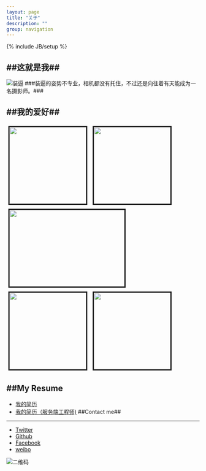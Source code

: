 ```yaml
---
layout: page
title: "关于"
description: ""
group: navigation
---
```

{% include JB/setup %}

##这就是我##
------
![装逼](http://i786.photobucket.com/albums/yy146/zhanglei193/DSC01612_zpsaab2ca4a.jpg)
###装逼的姿势不专业，相机都没有托住，不过还是向往着有天能成为一名摄影师。###
    
    
     
  
##我的爱好##
---
<img src="http://i786.photobucket.com/albums/yy146/zhanglei193/red_zps8070afec.jpg?t=1377806698" style="width:200px; height:200px; border: solid; margin: 5px;" />
<img src="http://i786.photobucket.com/albums/yy146/zhanglei193/C_zpsfa142416.jpg?t=1377806686" style="width:200px; height:200px; border: solid; margin: 5px;" />
<img src="http://i786.photobucket.com/albums/yy146/zhanglei193/sishen_zps55f8dc5d.jpg" style="width:300px; height:200px; border: solid; margin: 5px;" />
<img src="http://i786.photobucket.com/albums/yy146/zhanglei193/mingren_zps35698a4d.jpg?t=1377806690" style="width:200px; height:200px; border: solid; margin: 5px;" />
<img src="http://i786.photobucket.com/albums/yy146/zhanglei193/taylor_zps9f274a21.jpg?t=1377806701" style="width:200px; height:200px; border: solid; margin: 5px;" />



##My Resume
---  

  
*  [我的简历]({{site.BASE_PATH}}/pages/resume.html)
*  [我的简历（服务端工程师)]({{site.BASE_PATH}}/pages/resume-server-end.html)
##Contact me##
---
* [Twitter](https://twitter.com/zhanglei193/)  
* [Github](https://github.com/tuesda/)
* [Facebook](https://www.facebook.com/zhangleiapple/)
* [weibo](http://http://weibo.com/u/1780456981/)  

![二维码](http://i786.photobucket.com/albums/yy146/zhanglei193/1636336_zps0650c1cd.png?t=1377842384)
   